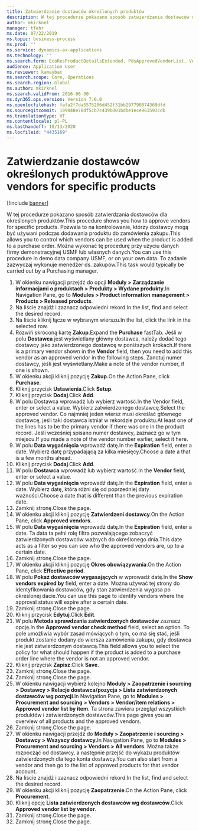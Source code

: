 ```yaml
---
title: Zatwierdzanie dostawców określonych produktów
description: W tej procedurze pokazano sposób zatwierdzania dostawców dla określonych produktów.
author: mkirknel
manager: tfehr
ms.date: 07/22/2019
ms.topic: business-process
ms.prod: ''
ms.service: dynamics-ax-applications
ms.technology: ''
ms.search.form: EcoResProductDetailsExtended, PdsApprovedVendorList, VendTable
audience: Application User
ms.reviewer: kamaybac
ms.search.scope: Core, Operations
ms.search.region: Global
ms.author: mkirknel
ms.search.validFrom: 2016-06-30
ms.dyn365.ops.version: Version 7.0.0
ms.openlocfilehash: fafa2f7da5575206d452f31bb297790874369dfd
ms.sourcegitcommit: 199848e78df5cb7c439b001bdbe1ece963593cdb
ms.translationtype: HT
ms.contentlocale: pl-PL
ms.lasthandoff: 10/13/2020
ms.locfileid: "4435169"
---
```

# <a name="approve-vendors-for-specific-products"></a><span data-ttu-id="5644a-103">Zatwierdzanie dostawców określonych produktów</span><span class="sxs-lookup"><span data-stu-id="5644a-103">Approve vendors for specific products</span></span>

[!include [banner](../../includes/banner.md)]

<span data-ttu-id="5644a-104">W tej procedurze pokazano sposób zatwierdzania dostawców dla określonych produktów.</span><span class="sxs-lookup"><span data-stu-id="5644a-104">This procedure shows you how to approve vendors for specific products.</span></span> <span data-ttu-id="5644a-105">Pozwala to na kontrolowanie, którzy dostawcy mogą być używani podczas dodawania produktu do zamówienia zakupu.</span><span class="sxs-lookup"><span data-stu-id="5644a-105">This allows you to control which vendors can be used when the product is added to a purchase order.</span></span> <span data-ttu-id="5644a-106">Można wykonać tę procedurę przy użyciu danych firmy demonstracyjnej USMF lub własnych danych.</span><span class="sxs-lookup"><span data-stu-id="5644a-106">You can use this procedure in demo data company USMF, or on your own data.</span></span> <span data-ttu-id="5644a-107">To zadanie zazwyczaj wykonuje menedżer ds. zakupów.</span><span class="sxs-lookup"><span data-stu-id="5644a-107">This task would typically be carried out by a Purchasing manager.</span></span>

1. <span data-ttu-id="5644a-108">W okienku nawigacji przejdź do opcji **Moduły > Zarządzanie informacjami o produktach > Produkty > Wydane produkty**.</span><span class="sxs-lookup"><span data-stu-id="5644a-108">In Navigation Pane, go to **Modules > Product information management > Products > Released products**.</span></span>
2. <span data-ttu-id="5644a-109">Na liście znajdź i zaznacz odpowiedni rekord.</span><span class="sxs-lookup"><span data-stu-id="5644a-109">In the list, find and select the desired record.</span></span>
3. <span data-ttu-id="5644a-110">Na liście kliknij łącze w wybranym wierszu.</span><span class="sxs-lookup"><span data-stu-id="5644a-110">In the list, click the link in the selected row.</span></span>
4. <span data-ttu-id="5644a-111">Rozwiń skróconą kartę **Zakup**.</span><span class="sxs-lookup"><span data-stu-id="5644a-111">Expand the **Purchase** fastTab.</span></span> <span data-ttu-id="5644a-112">Jeśli w polu **Dostawca** jest wyświetlany główny dostawca, należy dodać tego dostawcy jako zatwierdzonego dostawcę w poniższych krokach.</span><span class="sxs-lookup"><span data-stu-id="5644a-112">If there is a primary vendor shown in the **Vendor** field, then you need to add this vendor as an approved vendor in the following steps.</span></span> <span data-ttu-id="5644a-113">Zanotuj numer dostawcy, jeśli jest wyświetlany.</span><span class="sxs-lookup"><span data-stu-id="5644a-113">Make a note of the vendor number, if one is shown.</span></span>  
5. <span data-ttu-id="5644a-114">W okienku akcji kliknij pozycję **Zakup.**</span><span class="sxs-lookup"><span data-stu-id="5644a-114">On the Action Pane, click **Purchase**.</span></span>
6. <span data-ttu-id="5644a-115">Kliknij przycisk **Ustawienia**.</span><span class="sxs-lookup"><span data-stu-id="5644a-115">Click **Setup**.</span></span>
7. <span data-ttu-id="5644a-116">Kliknij przycisk **Dodaj**.</span><span class="sxs-lookup"><span data-stu-id="5644a-116">Click **Add**.</span></span>
8. <span data-ttu-id="5644a-117">W polu Dostawca wprowadź lub wybierz wartość.</span><span class="sxs-lookup"><span data-stu-id="5644a-117">In the Vendor field, enter or select a value.</span></span> <span data-ttu-id="5644a-118">Wybierz zatwierdzonego dostawcę.</span><span class="sxs-lookup"><span data-stu-id="5644a-118">Select the approved vendor.</span></span> <span data-ttu-id="5644a-119">Co najmniej jeden wiersz musi określać głównego dostawcę, jeśli taki dostawca istniał w rekordzie produktu.</span><span class="sxs-lookup"><span data-stu-id="5644a-119">At least one of the lines has to be the primary vendor if there was one in the product record.</span></span> <span data-ttu-id="5644a-120">Jeśli wcześniej spisano numer dostawcy, zaznacz go w tym miejscu.</span><span class="sxs-lookup"><span data-stu-id="5644a-120">If you made a note of the vendor number earlier, select it here.</span></span>  
9. <span data-ttu-id="5644a-121">W polu **Data wygaśnięcia** wprowadź datę.</span><span class="sxs-lookup"><span data-stu-id="5644a-121">In the **Expiration** field, enter a date.</span></span> <span data-ttu-id="5644a-122">Wybierz datę przypadającą za kilka miesięcy.</span><span class="sxs-lookup"><span data-stu-id="5644a-122">Choose a date a that is a few months ahead.</span></span>  
10. <span data-ttu-id="5644a-123">Kliknij przycisk **Dodaj**.</span><span class="sxs-lookup"><span data-stu-id="5644a-123">Click **Add**.</span></span>
11. <span data-ttu-id="5644a-124">W polu **Dostawca** wprowadź lub wybierz wartość.</span><span class="sxs-lookup"><span data-stu-id="5644a-124">In the **Vendor** field, enter or select a value.</span></span>
12. <span data-ttu-id="5644a-125">W polu **Data wygaśnięcia** wprowadź datę.</span><span class="sxs-lookup"><span data-stu-id="5644a-125">In the **Expiration** field, enter a date.</span></span> <span data-ttu-id="5644a-126">Wybierz datę, która różni się od poprzedniej daty ważności.</span><span class="sxs-lookup"><span data-stu-id="5644a-126">Choose a date that is different than the previous expiration date.</span></span>  
13. <span data-ttu-id="5644a-127">Zamknij stronę.</span><span class="sxs-lookup"><span data-stu-id="5644a-127">Close the page.</span></span>
14. <span data-ttu-id="5644a-128">W okienku akcji kliknij pozycję **Zatwierdzeni dostawcy**.</span><span class="sxs-lookup"><span data-stu-id="5644a-128">On the Action Pane, click **Approved vendors**.</span></span>
15. <span data-ttu-id="5644a-129">W polu **Data wygaśnięcia** wprowadź datę.</span><span class="sxs-lookup"><span data-stu-id="5644a-129">In the **Expiration** field, enter a date.</span></span> <span data-ttu-id="5644a-130">Ta data ta pełni rolę filtra pozwalającego zobaczyć zatwierdzonych dostawców ważnych do określonego dnia.</span><span class="sxs-lookup"><span data-stu-id="5644a-130">This date acts as a filter so you can see who the approved vendors are, up to a certain date.</span></span>  
16. <span data-ttu-id="5644a-131">Zamknij stronę.</span><span class="sxs-lookup"><span data-stu-id="5644a-131">Close the page.</span></span>
17. <span data-ttu-id="5644a-132">W okienku akcji kliknij pozycję **Okres obowiązywania**.</span><span class="sxs-lookup"><span data-stu-id="5644a-132">On the Action Pane, click **Effective period**.</span></span>
18. <span data-ttu-id="5644a-133">W polu **Pokaż dostawców wygasających** w wprowadź datę.</span><span class="sxs-lookup"><span data-stu-id="5644a-133">In the **Show vendors expired by** field, enter a date.</span></span> <span data-ttu-id="5644a-134">Można używać tej strony do identyfikowania dostawców, gdy stan zatwierdzenia wygasa po określonej dacie.</span><span class="sxs-lookup"><span data-stu-id="5644a-134">You can use this page to identify vendors where the approval status will expire after a certain date.</span></span>  
19. <span data-ttu-id="5644a-135">Zamknij stronę.</span><span class="sxs-lookup"><span data-stu-id="5644a-135">Close the page.</span></span>
20. <span data-ttu-id="5644a-136">Kliknij przycisk **Edytuj**.</span><span class="sxs-lookup"><span data-stu-id="5644a-136">Click **Edit**.</span></span>
21. <span data-ttu-id="5644a-137">W polu **Metoda sprawdzania zatwierdzonych dostawców** zaznacz opcję.</span><span class="sxs-lookup"><span data-stu-id="5644a-137">In the **Approved vendor check method** field, select an option.</span></span> <span data-ttu-id="5644a-138">To pole umożliwia wybór zasad mówiących o tym, co ma się stać, jeśli produkt zostanie dodany do wiersza zamówienia zakupu, gdy dostawca nie jest zatwierdzonym dostawcą.</span><span class="sxs-lookup"><span data-stu-id="5644a-138">This field allows you to select the policy for what should happen if the product is added to a purchase order line where the vendor is not an approved vendor.</span></span>  
22. <span data-ttu-id="5644a-139">Kliknij przycisk **Zapisz**.</span><span class="sxs-lookup"><span data-stu-id="5644a-139">Click **Save**.</span></span>
23. <span data-ttu-id="5644a-140">Zamknij stronę.</span><span class="sxs-lookup"><span data-stu-id="5644a-140">Close the page.</span></span>
24. <span data-ttu-id="5644a-141">Zamknij stronę.</span><span class="sxs-lookup"><span data-stu-id="5644a-141">Close the page.</span></span>
25. <span data-ttu-id="5644a-142">W okienku nawigacji wybierz kolejno **Moduły > Zaopatrzenie i sourcing > Dostawcy > Relacje dostawca/pozycja > Lista zatwierdzonych dostawców wg pozycji**.</span><span class="sxs-lookup"><span data-stu-id="5644a-142">In Navigation Pane, go to **Modules > Procurement and sourcing > Vendors > Vendor/item relations > Approved vendor list by item**.</span></span> <span data-ttu-id="5644a-143">Ta strona zawiera przegląd wszystkich produktów i zatwierdzonych dostawców.</span><span class="sxs-lookup"><span data-stu-id="5644a-143">This page gives you an overview of all products and the approved vendors.</span></span>  
26. <span data-ttu-id="5644a-144">Zamknij stronę.</span><span class="sxs-lookup"><span data-stu-id="5644a-144">Close the page.</span></span>
27. <span data-ttu-id="5644a-145">W okienku nawigacji przejdź do **Moduły > Zaopatrzenie i sourcing > Dostawcy > Wszyscy dostawcy.**</span><span class="sxs-lookup"><span data-stu-id="5644a-145">In Navigation Pane, go to **Modules > Procurement and sourcing > Vendors > All vendors**.</span></span> <span data-ttu-id="5644a-146">Można także rozpocząć od dostawcy, a następnie przejść do wykazu produktów zatwierdzonych dla tego konta dostawcy.</span><span class="sxs-lookup"><span data-stu-id="5644a-146">You can also start from a vendor and then go to the list of approved products for that vendor account.</span></span>  
28. <span data-ttu-id="5644a-147">Na liście znajdź i zaznacz odpowiedni rekord.</span><span class="sxs-lookup"><span data-stu-id="5644a-147">In the list, find and select the desired record.</span></span>
29. <span data-ttu-id="5644a-148">W okienku akcji kliknij pozycję **Zaopatrzenie**.</span><span class="sxs-lookup"><span data-stu-id="5644a-148">On the Action Pane, click **Procurement**.</span></span>
30. <span data-ttu-id="5644a-149">Kliknij opcję **Lista zatwierdzonych dostawców wg dostawców**.</span><span class="sxs-lookup"><span data-stu-id="5644a-149">Click **Approved vendor list by vendor**.</span></span>
31. <span data-ttu-id="5644a-150">Zamknij stronę.</span><span class="sxs-lookup"><span data-stu-id="5644a-150">Close the page.</span></span>
32. <span data-ttu-id="5644a-151">Zamknij stronę.</span><span class="sxs-lookup"><span data-stu-id="5644a-151">Close the page.</span></span>

